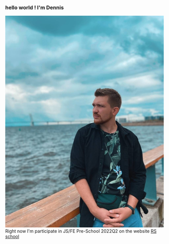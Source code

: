 ### hello world ! I'm Dennis
![My photo](my_photo.jpg)
Right now I'm participate in JS/FE Pre-School 2022Q2 on the website [RS school](https://rs.school/)

